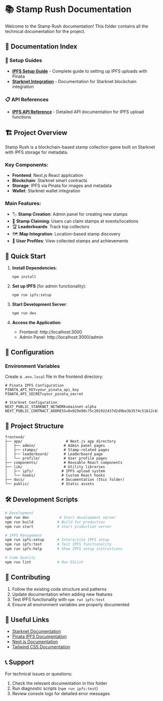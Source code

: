 # 📚 Stamp Rush Documentation

Welcome to the Stamp Rush documentation! This folder contains all the technical documentation for the project.

## 📖 Documentation Index

### 🚀 Setup Guides
- **[IPFS Setup Guide](./IPFS_SETUP_GUIDE.md)** - Complete guide to setting up IPFS uploads with Pinata
- **[Starknet Integration](./STARKNET_INTEGRATION.md)** - Documentation for Starknet blockchain integration

### 📋 API References
- **[IPFS API Reference](./IPFS_API_REFERENCE.md)** - Detailed API documentation for IPFS upload functions

## 🏗️ Project Overview

Stamp Rush is a blockchain-based stamp collection game built on Starknet with IPFS storage for metadata.

### Key Components:
- **Frontend**: Next.js React application
- **Blockchain**: Starknet smart contracts
- **Storage**: IPFS via Pinata for images and metadata
- **Wallet**: Starknet wallet integration

### Main Features:
- 🏷️ **Stamp Creation**: Admin panel for creating new stamps
- 🎯 **Stamp Claiming**: Users can claim stamps at events/locations
- 🏆 **Leaderboards**: Track top collectors
- 🗺️ **Map Integration**: Location-based stamp discovery
- 👤 **User Profiles**: View collected stamps and achievements

## 🚀 Quick Start

1. **Install Dependencies**:
   ```bash
   npm install
   ```

2. **Set up IPFS** (for admin functionality):
   ```bash
   npm run ipfs:setup
   ```

3. **Start Development Server**:
   ```bash
   npm run dev
   ```

4. **Access the Application**:
   - Frontend: http://localhost:3000
   - Admin Panel: http://localhost:3000/admin

## 🔧 Configuration

### Environment Variables
Create a `.env.local` file in the frontend directory:

```env
# Pinata IPFS Configuration
PINATA_API_KEY=your_pinata_api_key
PINATA_API_SECRET=your_pinata_secret

# Starknet Configuration
NEXT_PUBLIC_STARKNET_NETWORK=mainnet-alpha
NEXT_PUBLIC_CONTRACT_ADDRESS=0x029e90c75c201922437d2d9be3b3574c51612c639f4fd79ccc21064287e35004
```

## 📁 Project Structure

```
frontend/
├── app/                    # Next.js app directory
│   ├── admin/             # Admin panel pages
│   ├── stamps/            # Stamp-related pages
│   ├── leaderboard/       # Leaderboard page
│   └── profile/           # User profile pages
├── components/            # Reusable React components
├── lib/                   # Utility libraries
│   ├── ipfs/             # IPFS upload system
│   └── hooks/            # Custom React hooks
├── docs/                 # Documentation (this folder)
└── public/               # Static assets
```

## 🛠️ Development Scripts

```bash
# Development
npm run dev              # Start development server
npm run build           # Build for production
npm run start           # Start production server

# IPFS Management
npm run ipfs:setup      # Interactive IPFS setup
npm run ipfs:test       # Test IPFS functionality
npm run ipfs:help       # Show IPFS setup instructions

# Code Quality
npm run lint            # Run ESLint
```

## 🤝 Contributing

1. Follow the existing code structure and patterns
2. Update documentation when adding new features
3. Test IPFS functionality with `npm run ipfs:test`
4. Ensure all environment variables are properly documented

## 🔗 Useful Links

- [Starknet Documentation](https://docs.starknet.io/)
- [Pinata IPFS Documentation](https://docs.pinata.cloud/)
- [Next.js Documentation](https://nextjs.org/docs)
- [Tailwind CSS Documentation](https://tailwindcss.com/docs)

## 📞 Support

For technical issues or questions:
1. Check the relevant documentation in this folder
2. Run diagnostic scripts (`npm run ipfs:test`)
3. Review console logs for detailed error messages 